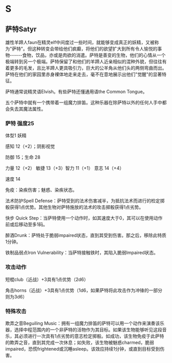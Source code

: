 # S

## 萨特Satyr

雄性羊蹄人faun在精灵elf中间度过一些时间，就能够变成真正的妖精，又被称为"萨特"。但这种转变会带给他们疯癫，将他们的欲望扩大到所有令人愉悦的事物------食物，饮品，亦或是肉欲的消遣。萨特是善变的生物，他们的心情从一个极端转到另一个极端。萨特保留了和他们的羊蹄人近亲相似的混种外貌，但往往有着更多的毛发，且比羊蹄人更具吸引力，巨大的公羊角从他们头的两侧弯曲而出。萨特在他们的家园里赤身裸体地走来走去，毫不在意地展示出他们"觉醒"的显著特征。

萨特通常说精灵语Elvish。有些萨特还懂通用语the Common Tongue。

五个萨特中就有一个携带着一组魔力排笛。这种乐器在除萨特以外的任何人手中都会失去其魔法属性。

### 萨特 强度25

体型1 妖精

感知 12（+2）；阴影视觉

防御 15；生命 28

力量 12（+2） 敏捷 13（+3）智力 11（+1） 意志 14（+4）

速度 14

免疫：染疾伤害；魅惑、染疾状态。

法术防护Spell
Defense：萨特受到的法术伤害减半，为抵抗法术而进行的检定掷骰获得1点优势。其他生物对萨特施放的法术的攻击掷骰获得1点劣势。

快步 Quick
Step：当萨特使用一个动作时，如其速度大于0，其可以在使用动作前或后移动至多1码。

醉酒Drunk：萨特处于脆弱impaired状态，直到其受到伤害。那之后，移除此特质1分钟。

铁制品弱点Iron Vulnerability：当萨特接触铁时，其陷入脆弱Impaired状态。

### 攻击动作

短棍club（近战）+3具有1点优势（2d6）

角击horns（近战）+3具有1点优势（1d6，如果萨特将此攻击作为冲锋的一部分则为3d6）

### 特殊攻击

欺弄之音Beguiling
Music：拥有一组魔力排笛的萨特可以用一个动作来演奏该乐器，选择中程范围内的一个非萨特的活物作为其目标。如果该生物能够听见这段音乐，其必须进行一次具有1点劣势的意志检定掷骰。如成功，该生物免疫于此萨特的欺弄之音，直到其完成一次休息；如失败，该生物被魅惑charmed，脆弱impaired，恐慌frightened或沉睡asleep。该效应持续1分钟，或直到目标受到伤害。
